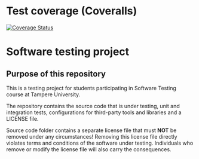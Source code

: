
# Test coverage (Coveralls)

[![Coverage Status](https://coveralls.io/repos/github/laslauk/software_testing/badge.svg)](https://coveralls.io/github/laslauk/software_testing)

# Software testing project

## Purpose of this repository

This is a testing project for students participating in Software Testing course
at Tampere University.

The repository contains the source code that is under testing, unit and integration tests, configurations for third-party tools and libraries and a LICENSE file.

Source code folder contains a separate license file that must **NOT** be removed under any circumstances!
Removing this license file directly violates terms and conditions of the software under testing.
Individuals who remove or modify the license file will also carry the consequences.